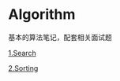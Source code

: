 # Algorithm
基本的算法笔记，配套相关面试题

[1.Search](https://github.com/lyb1234567/Algorithm/tree/master/Search)

[2.Sorting](https://github.com/lyb1234567/Algorithm/tree/master/Sorting)

